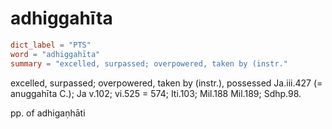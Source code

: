 # adhiggahīta

``` toml
dict_label = "PTS"
word = "adhiggahīta"
summary = "excelled, surpassed; overpowered, taken by (instr."
```

excelled, surpassed; overpowered, taken by (instr.), possessed Ja.iii.427 (= anuggahīta C.); Ja v.102; vi.525 = 574; Iti.103; Mil.188 Mil.189; Sdhp.98.

pp. of adhigaṇhāti

